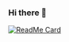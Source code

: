 ### Hi there 👋

[![ReadMe Card](https://github-readme-stats.vercel.app/api/pin/?username=XIADENGMA&repo=github-readme-stats)](https://github.com/anuraghazra/github-readme-stats)
